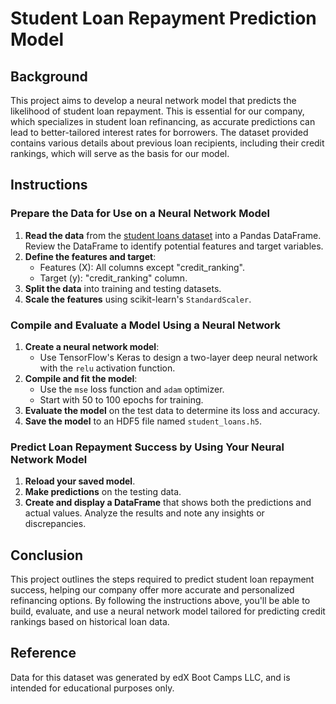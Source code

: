 # Student Loan Repayment Prediction Model

## Background

This project aims to develop a neural network model that predicts the likelihood of student loan repayment. This is essential for our company, which specializes in student loan refinancing, as accurate predictions can lead to better-tailored interest rates for borrowers. The dataset provided contains various details about previous loan recipients, including their credit rankings, which will serve as the basis for our model.

## Instructions

### Prepare the Data for Use on a Neural Network Model

1. **Read the data** from the [student loans dataset](https://static.bc-edx.com/mbc/ai/m6/datasets/student_loans.csv) into a Pandas DataFrame. Review the DataFrame to identify potential features and target variables.
2. **Define the features and target**: 
   - Features (X): All columns except "credit_ranking".
   - Target (y): "credit_ranking" column.
3. **Split the data** into training and testing datasets.
4. **Scale the features** using scikit-learn's `StandardScaler`.

### Compile and Evaluate a Model Using a Neural Network

1. **Create a neural network model**:
   - Use TensorFlow's Keras to design a two-layer deep neural network with the `relu` activation function.
2. **Compile and fit the model**:
   - Use the `mse` loss function and `adam` optimizer.
   - Start with 50 to 100 epochs for training.
3. **Evaluate the model** on the test data to determine its loss and accuracy.
4. **Save the model** to an HDF5 file named `student_loans.h5`.

### Predict Loan Repayment Success by Using Your Neural Network Model

1. **Reload your saved model**.
2. **Make predictions** on the testing data.
3. **Create and display a DataFrame** that shows both the predictions and actual values. Analyze the results and note any insights or discrepancies.

## Conclusion

This project outlines the steps required to predict student loan repayment success, helping our company offer more accurate and personalized refinancing options. By following the instructions above, you'll be able to build, evaluate, and use a neural network model tailored for predicting credit rankings based on historical loan data.

## Reference

Data for this dataset was generated by edX Boot Camps LLC, and is intended for educational purposes only.